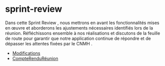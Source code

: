# sprint-review
Dans cette Sprint Review , nous mettrons en avant les fonctionnalités mises en œuvre et aborderons les ajustements nécessaires identifiés lors de la réunion. Réfléchissons ensemble à nos réalisations et discutons de la feuille de route pour garantir que notre application continue de répondre et de dépasser les attentes fixées par le CNMH .

- [Modifications](https://github.com/Yasmine-daifane/sprint-review/blob/main/Modifications.md)
- [CompteRenduRéunion](https://github.com/Yasmine-daifane/sprint-review/blob/main/CompteRendueR%C3%A9union.md)

